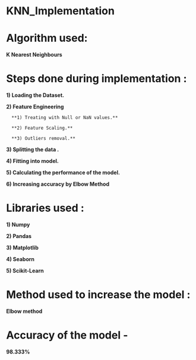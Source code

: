 # KNN_Implementation

# Algorithm used:

  **K Nearest Neighbours**
  
# Steps done during implementation :

  **1) Loading the Dataset.**
  
  **2) Feature Engineering**
  
      **1) Treating with Null or NaN values.**
     
      **2) Feature Scaling.**
      
      **3) Outliers removal.**
     
  **3) Splitting the data .**
  
  **4) Fitting into model.**
  
  **5) Calculating the performance of the model.**
  
  **6) Increasing accuracy by Elbow Method**
  
# Libraries used :

  **1) Numpy**
  
  **2) Pandas**
  
  **3) Matplotlib**
  
  **4) Seaborn**
  
  **5) Scikit-Learn**
  
 # Method used to increase the model :
 
   **Elbow method**
   
  # Accuracy of the model - 
  
   **98.333%**

